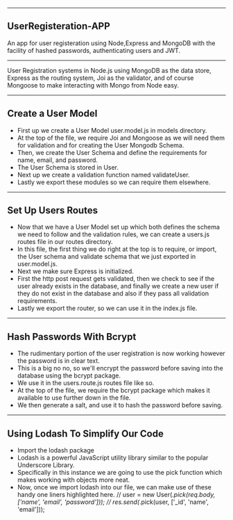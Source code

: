 ----
## UserRegisteration-APP
An app for user registeration using Node,Express and MongoDB with the facility of hashed passwords, authenticating users and JWT.


----
User Registration systems in Node.js using MongoDB as the data store, Express as the routing system, Joi as the validator, and of course Mongoose to make interacting with Mongo from Node easy.

----
## Create a User Model
* First up we create a User Model user.model.js in models directory. 
* At the top of the file, we require Joi and Mongoose as we will need them for validation and for creating the User Mongodb Schema. 
* Then, we create the User Schema and define the requirements for name, email, and password. 
* The User Schema is stored in User.
* Next up we create a validation function named validateUser.
* Lastly we export these modules so we can require them elsewhere.

----
## Set Up Users Routes
* Now that we have a User Model set up which both defines the schema we need to follow and the validation rules, we can create a users.js routes file in our routes directory. 
* In this file, the first thing we do right at the top is to require, or import, the User schema and validate schema that we just exported in user.model.js. 
* Next we make sure Express is initialized. 
* First the http post request gets validated, then we check to see if the user already exists in the database, and finally we create a new user if they do not exist in the database and also if they pass all validation requirements. 
* Lastly we export the router, so we can use it in the index.js file.

----
## Hash Passwords With Bcrypt
* The rudimentary portion of the user registration is now working however the password is in clear text. 
* This is a big no no, so we'll encrypt the password before saving into the database using the bcrypt package.
* We use it in the users.route.js routes file like so. 
* At the top of the file, we require the bcrypt package which makes it available to use further down in the file. 
* We then generate a salt, and use it to hash the password before saving.

----
## Using Lodash To Simplify Our Code
* Import the lodash package
* Lodash is a powerful JavaScript utility library similar to the popular Underscore Library.
* Specifically in this instance we are going to use the pick function which makes working with objects more neat. 
* Now, once we import lodash into our file, we can make use of these handy one liners highlighted here.
    // user = new User(_.pick(req.body, ['name', 'email', 'password']));
    // res.send(_.pick(user, ['_id', 'name', 'email']));
